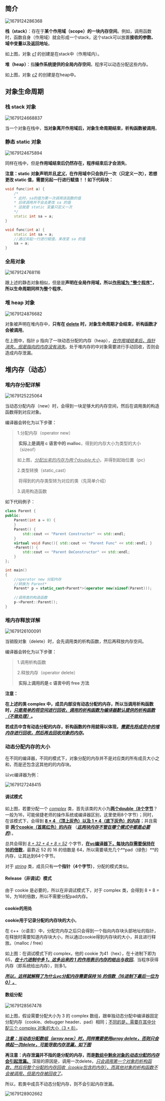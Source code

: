 ## 简介

![1679124286368](image/1679124286368.png)

**栈（stack）**：存在于**某个作用域（scope）的一块内存空间**。例如，调用函数时，函数自身（作用域）就会形成一个stack，这个stack可以放置**接收的参数、域中变量以及返回地址**。

如上图，对象 <u>*c1*</u> 的创建是在stack中（作用域内）。

**堆（heap）**：指**操作系统提供的全局内存空间**，程序可以动态分配这些内存。

如上图，对象 <u>*c2*</u> 的创建是在heap中。

## 对象生命周期

### 栈 stack 对象

![1679124668837](image/1679124668837.png)

当一个对象在栈中，**当对象离开作用域后，对象生命周期结束，析构函数被调用**。

### 静态 static 对象

![1679124675894](image/1679124675894.png)

同样在栈中，但是**作用域结束后仍然存在，程序结束后才会消失**。

**注意：static 对象声明并且<u>*定义*</u>，在作用域中只会执行一次（只定义一次），若想更改 static 值，需要另起一行进行赋值！！如下代码块：**

```c++
void func(int a) {
    /*
    * 此时，sa的值为第一次调用该函数的值
    * 后续调用并不会去更改 sa 的值
    * 这就是 static 变量只定义一次
    */
    static int sa = a;
}
```

```C++
void func(int a) {
    static int sa = a;
    //通过另起一行进行赋值，来改变 sa 的值
    sa = a;
}
```



### 全局对象

![1679124768116](image/1679124768116.png)

跟上述的静态对象相似，但是是**声明在全局作用域，所以<u>作用域为 "整个程序"</u>，所以生命周期同样为整个程序**。

### 堆 heap 对象

![1679124876682](image/1679124876682.png)

对象被声明在堆内存中，**只有在 <u>delete</u> 时，对象生命周期才会结束，析构函数才会被调用**。

在上图中，指针 p 指向了一块动态分配的内存（heap），*<u>在作用域结束后，指针消失，但是指向的内存没有消失</u>*。处于堆内存的中对象需要进行手动回收，否则会造成内存泄漏。

## 堆内存（动态）

### 堆内存分配详解

![1679125225064](image/1679125225064.png)

当动态分配内存（new）时，会得到一块足够大的内存空间，然后在调用类的构造函数得到对应对象。

编译器会转化为以下步骤：

> 1.分配内存（operator new）
>
> ​	**实际上是调用 c 语言中的 malloc**，得到的内存大小为类型的大小（sizeof）
>
> ​	如上图，<u>*分配出来的内存为两个double大小*</u>，并得到起始位置（pc）
>
> 2.类型转换（static_cast）
>
> ​	将得到的内存类型转为对应的类（先简单介绍）
>
> 3.调用构造函数

如下代码例子：

```C++
class Parent {
public:
	Parent(int a = 0) {
	}
	Parent() {
		std::cout << "Parent Constructor" << std::endl;
	}
	virtual void Func(){ std::cout << "Parent Func" << std::endl; }
	~Parent() {
		std::cout << "Parent DeConstructor" << std::endl;
	}
};

int main()
{
    //operator new 分配内存
    //转换为 Parent*
	Parent* p = static_cast<Parent*>(operator new(sizeof(Parent)));
    
    //调用类的构造函数
	p->Parent::Parent();
}
```

### 堆内存释放详解

![1679126100091](image/1679126100091.png)

当销毁对象（delete）时，会先调用类的析构函数，然后再释放内存空间。

编译器会转化为以下步骤：

> 1.调用析构函数
>
> 2.释放内存（operator delete）
>
> ​	**实际上调用的是 c 语言中的 free 方法**

**注意：**

**在上述的类 complex 中，成员内部没有动态分配的内存，所以当调用析构函数时，<u>*只是简单的将空间进行回收，调用的析构函数为编译器默认提供的析构函数（不做处理）*</u>。**

**若成员中含有动态分配的内存，析构函数的作用就得以体现，<u>*需要先将成员中的堆内存进行回收，然后再去回收对象的内存*</u>。**

### 动态分配内存的大小

在不同的编译器，不同的模式下，对象分配的内存并不是对应类的所有成员大小之和，而是还包含这其他的的内存块。

以vc编译器为例：

![1679127248415](image/1679127248415.png)

#### 调试模式

如上图，若要分配一个 <u>*complex*</u> 类，首先该类的大小为<u>**两个double（8个字节**</u>？一般为16，可能侯捷老师的操作系统或编译器区别，这里使用8个字节）；同时，在该模式下，会得到 **<u>8 * 4 （顶上灰色）以及 1 * 4（底下灰色）的内存</u>**；并且需要 **<u>两个cookie（首尾红色）的内存</u>** （<u>***这两块内存不管在哪个模式中都是必要的***</u>）。

总共会得到 <u>*8 + 32 + 4 + 8 = 52*</u> 个字节，**<u>在vc编译器下，每块内存需要保持在16的倍数</u>**，最靠近 52 的 16 的倍数是 64，所以需要填充几个**pad（绿色）**的内存，让其达到64个字节。

对于 <u>*string*</u> 类，成员只有**一个指针（4个字节）**，分配的模式类似。

#### Release（非调试）模式

由于 cookie 是必要的，所以在非调试模式下，对于 complex 类，会得到 8 + 8 = 16，为16的倍数，所以不需要分配pad内存。

#### cookie的用处

**cookie用于记录分配的内存块的大小**。

在 c++（c语言）中，分配完内存之后只会得到一个指向内存块头部地址的指针，在释放时需要知道内存块大小，所以通过cookie得到内存块的大小，并且进行释放。（malloc / free）

如上图：在调试模式下的 complex，他的 cookie 为41（hex），在十进制下即为65，<u>***在十六进制中多 1，这多出来的 1 的作用表示内存的给出与收回***</u>。当程序获得内存（即系统给出内存），则多1。

<u>***所以，这样就解释了为什么vc分配内存需要保持 16 的倍数（16进制下最后一位为0）。***</u>

#### 数组分配

![1679128567478](image/1679128567478.png)

如上图，假设需要分配大小为 3 的 complex 数组，跟单独动态分配中编译器固定分配内存（cookie、debugger header、pad）相同；<u>不同的是，需要在其中分配三个 complex 对象的大小（3 * 8）</u>。

<u>***注意：当动态分配数组（array new）时，同样需要使用array delete，否则只会唤起一次delete，可能导致内存泄漏，如下图***</u>

**再注意：内存泄漏并不指的是分配的内存，而是<u>数组中剩余对象的*动态分配的内存*会引起泄漏。</u>** 深层的原因是，调用一次delete，<u>*只会调用第一个对象的析构函数，然后将整个分配的内存回收（cookie包含的内存），而其他对象的析构函数不会被调用，但是内存被回收了*</u>。

所以，若类中成员不动态分配内存，则不会引起内存泄漏。

![1679128902662](image/1679128902662.png)

